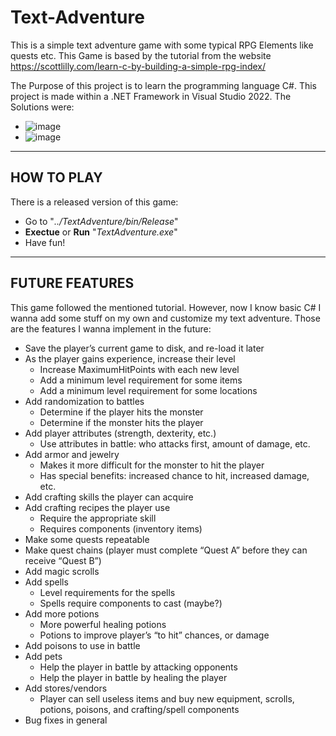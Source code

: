 # Text-Adventure

This is a simple text adventure game with some typical RPG Elements like quests etc.
This Game is based by the tutorial from the website https://scottlilly.com/learn-c-by-building-a-simple-rpg-index/

The Purpose of this project is to learn the programming language C#. This project is made within a .NET Framework in Visual Studio 2022.
The Solutions were:
- ![image](https://github.com/Alistyler/Text-Adventure/assets/115165426/82ca7910-d2a9-4f68-a4dc-3752b9e30a42)
- ![image](https://github.com/Alistyler/Text-Adventure/assets/115165426/45e8cc92-5711-4b65-9de8-62c2df0a4def)
--------------------------------------------------------------------------------------------------------------------------------------------------------

## HOW TO PLAY
There is a released version of this game: 
  - Go to "_../TextAdventure/bin/Release_"
  - **Exectue** or **Run** "_TextAdventure.exe_"
  - Have fun!
--------------------------------------------------------------------------------------------------------------------------------------------------------

## FUTURE FEATURES
This game followed the mentioned tutorial. However, now I know basic C# I wanna add some stuff on my own and customize my text adventure.
Those are the features I wanna implement in the future:
  - Save the player’s current game to disk, and re-load it later
  - As the player gains experience, increase their level
    - Increase MaximumHitPoints with each new level
    - Add a minimum level requirement for some items
    - Add a minimum level requirement for some locations
  - Add randomization to battles
    - Determine if the player hits the monster
    - Determine if the monster hits the player
  - Add player attributes (strength, dexterity, etc.)
    - Use attributes in battle: who attacks first, amount of damage, etc.
  - Add armor and jewelry
    - Makes it more difficult for the monster to hit the player
    - Has special benefits: increased chance to hit, increased damage, etc.
  - Add crafting skills the player can acquire
  - Add crafting recipes the player use
    - Require the appropriate skill
    - Requires components (inventory items)
  - Make some quests repeatable
  - Make quest chains (player must complete “Quest A” before they can receive “Quest B”)
  - Add magic scrolls
  - Add spells
    - Level requirements for the spells
    - Spells require components to cast (maybe?)
  - Add more potions
    - More powerful healing potions
    - Potions to improve player’s “to hit” chances, or damage
  - Add poisons to use in battle
  - Add pets
    - Help the player in battle by attacking opponents
    - Help the player in battle by healing the player
  - Add stores/vendors
    - Player can sell useless items and buy new equipment, scrolls, potions, poisons, and crafting/spell components
  - Bug fixes in general
